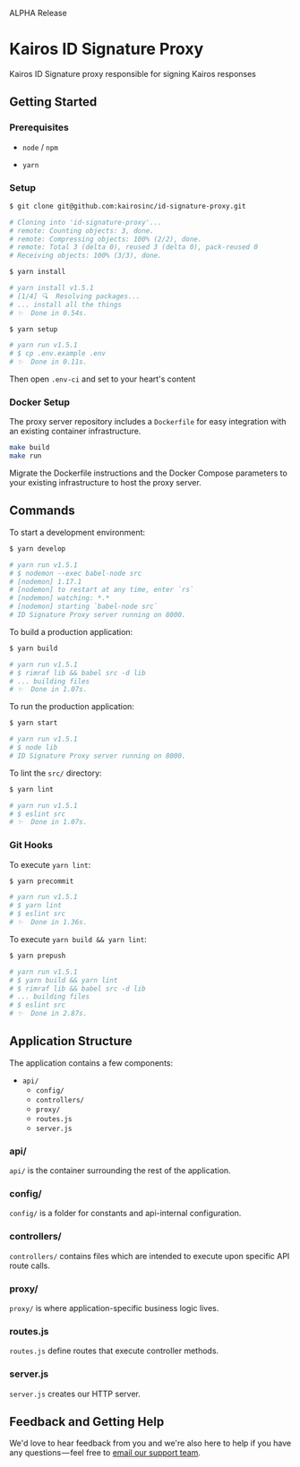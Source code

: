 ALPHA Release

# Kairos ID Signature Proxy

Kairos ID Signature proxy responsible for signing Kairos responses

## Getting Started

### Prerequisites

* `node` / `npm`

* `yarn`

### Setup

```sh
$ git clone git@github.com:kairosinc/id-signature-proxy.git

# Cloning into 'id-signature-proxy'...
# remote: Counting objects: 3, done.
# remote: Compressing objects: 100% (2/2), done.
# remote: Total 3 (delta 0), reused 3 (delta 0), pack-reused 0
# Receiving objects: 100% (3/3), done.
```

```sh
$ yarn install

# yarn install v1.5.1
# [1/4] 🔍  Resolving packages...
# ... install all the things
# ✨  Done in 0.54s.
```

```sh
$ yarn setup

# yarn run v1.5.1
# $ cp .env.example .env
# ✨  Done in 0.11s.
```

Then open `.env-ci` and set to your heart's content

### Docker Setup

The proxy server repository includes a `Dockerfile` for easy integration
with an existing container infrastructure.

```sh
make build
make run
```

Migrate the Dockerfile instructions and the Docker Compose parameters to your existing
infrastructure to host the proxy server.

## Commands

To start a development environment:

```sh
$ yarn develop

# yarn run v1.5.1
# $ nodemon --exec babel-node src
# [nodemon] 1.17.1
# [nodemon] to restart at any time, enter `rs`
# [nodemon] watching: *.*
# [nodemon] starting `babel-node src`
# ID Signature Proxy server running on 8000.
```

To build a production application:

```sh
$ yarn build

# yarn run v1.5.1
# $ rimraf lib && babel src -d lib
# ... building files
# ✨  Done in 1.07s.
```

To run the production application:

```sh
$ yarn start

# yarn run v1.5.1
# $ node lib
# ID Signature Proxy server running on 8000.
```

To lint the `src/` directory:

```sh
$ yarn lint

# yarn run v1.5.1
# $ eslint src
# ✨  Done in 1.07s.
```

### Git Hooks

To execute `yarn lint`:

```sh
$ yarn precommit

# yarn run v1.5.1
# $ yarn lint
# $ eslint src
# ✨  Done in 1.36s.
```

To execute `yarn build && yarn lint`:

```sh
$ yarn prepush

# yarn run v1.5.1
# $ yarn build && yarn lint
# $ rimraf lib && babel src -d lib
# ... building files
# $ eslint src
# ✨  Done in 2.87s.
```

## Application Structure

The application contains a few components:

* `api/`
  * `config/`
  * `controllers/`
  * `proxy/`
  * `routes.js`
  * `server.js`

### api/

`api/` is the container surrounding the rest of the application.

### config/

`config/` is a folder for constants and api-internal configuration.

### controllers/

`controllers/` contains files which are intended to execute upon specific API route calls.

### proxy/

`proxy/` is where application-specific business logic lives.

### routes.js

`routes.js` define routes that execute controller methods.

### server.js

`server.js` creates our HTTP server.


## Feedback and Getting Help

We'd love to hear feedback from you and we're also here to help if you have any questions — feel free to [email our support team](mailto:support@kairos.com).

